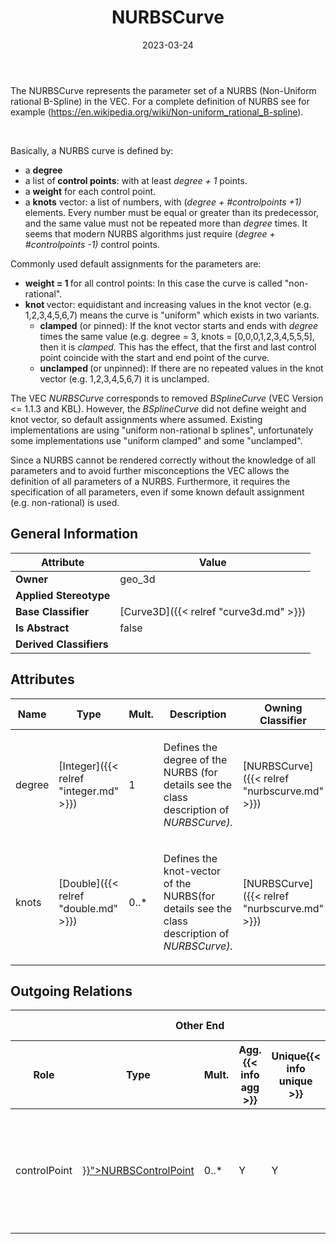 ﻿---
title: NURBSCurve
toc: false
type: specs
date: "2023-03-24"
draft: false
specification: VEC
version: 2.0.2
documentType: "Recommendation"
elementType: Class
classes:
  - NURBSCurve
menu_name: vec-2.0.2
---
<p> The NURBSCurve represents the parameter set of a NURBS (Non-Uniform rational B-Spline)&#160;in the VEC.&#160;For a complete definition of NURBS&#160;see for example (<a href="https://en.wikipedia.org/wiki/Non-uniform_rational_B-spline">https://en.wikipedia.org/wiki/Non-uniform_rational_B-spline</a>).      </p>      <p> &#160;      </p>      <p> Basically, a NURBS curve is defined by:      </p>      <ul>       <li> a <b>degree</b>        </li>       <li> a list of<b> control points</b>: with at least <i>degree + 1</i> points.        </li>       <li> a <b>weight</b> for each control point.        </li>       <li> a <b>knots</b> vector: a list of numbers, with (<i>degree + #controlpoints +1) </i>elements. Every number must be equal or greater than its predecessor, and the same value must not be repeated more than <i>degree </i>times. It seems that modern NURBS algorithms just require (<i>degree + #controlpoints -1) </i>control points.        </li>     </ul>     <p> Commonly used default assignments for the parameters are:      </p>      <ul>       <li> <b>weight = 1 </b>for all control points: In this case the curve is called &quot;non-rational&quot;.        </li>       <li> <b>knot </b>vector: equidistant and increasing values in the knot vector (e.g. 1,2,3,4,5,6,7) means the curve is &quot;uniform&quot;&#160;which exists in two variants.         <ul>           <li> <b>clamped</b> (or pinned): If the knot vector starts and ends with <i>degree </i>times the same value (e.g. degree = 3, knots = [0,0,0,1,2,3,4,5,5,5], then it is <i>clamped.</i> This has the effect, that the first and last control point coincide with the start and end point of the curve.            </li>           <li> <b>unclamped </b>(or unpinned): If there are no repeated values in the knot vector (e.g. 1,2,3,4,5,6,7) it is unclamped.            </li>         </ul>        </li>     </ul>     <p> The VEC&#160;<i>NURBSCurve</i> corresponds to removed <i>BSplineCurve</i> (VEC&#160;Version &lt;= 1.1.3 and KBL). However, the <i>BSplineCurve </i>did not define weight and knot vector, so default assignments where assumed. Existing implementations are using &quot;uniform non-rational b splines&quot;, unfortunately some implementations use &quot;uniform clamped&quot; and some &quot;unclamped&quot;.      </p>      <p> Since a NURBS cannot be rendered correctly without the knowledge of all parameters and to avoid further misconceptions the VEC allows the definition of all parameters of a NURBS. Furthermore, it requires the specification of all parameters, even if some known default assignment (e.g. non-rational)&#160;is used.&#160;      </p>

## General Information

| Attribute               | Value |
|-------------------------|-------|
| **Owner**               | geo_3d |
| **Applied Stereotype**  |   |
| **Base Classifier**     | [Curve3D]({{< relref "curve3d.md" >}})<br/>  |
| **Is Abstract**         | false |
| **Derived Classifiers** |   |

## Attributes
|  Name  |  Type  |  Mult.  |  Description  |  Owning Classifier  |
|--------|--------|---------|---------------|--------------|
|degree| [Integer]({{< relref "integer.md" >}}) | 1 | <p> Defines the degree of the NURBS (for details see the class description of <i>NURBSCurve).</i>      </p> | [NURBSCurve]({{< relref "nurbscurve.md" >}}) |
|knots| [Double]({{< relref "double.md" >}}) | 0..* | <p> Defines the knot-vector of the NURBS(for details see the class description of <i>NURBSCurve).</i>      </p> | [NURBSCurve]({{< relref "nurbscurve.md" >}}) |

## Outgoing Relations
<table>
    <thead>
        <tr>
           <th colspan="6">Other End</th>
           <th colspan="1">This End</th>
           <th colspan="1">General</th>
        </tr>
        <tr>
           <th>Role</th>
           <th>Type</th>
           <th>Mult.</th>
           <th>Agg.{{< info agg >}}</th>
           <th>Unique{{< info unique >}}</th>
           <th>Ordered{{< info ordered >}}</th>
           <th>Mult.</th>
           <th>Description</th>
        </tr>
    <thead>
    <tbody>
    <tr>
        <td>controlPoint</td>
        <td><a href="{{< relref "nurbscontrolpoint.md" >}}">NURBSControlPoint</a></td>
        <td>0..*</td>
        <td>Y</td>
        <td>Y</td>
        <td>Y</td>
        <td></td>
        <td><p> Defines the control points of the NURBS curve (for details see the class description of <i>NURBSCurve)</i>      </p></td>
    </tr>
    </tbody>
</table>




